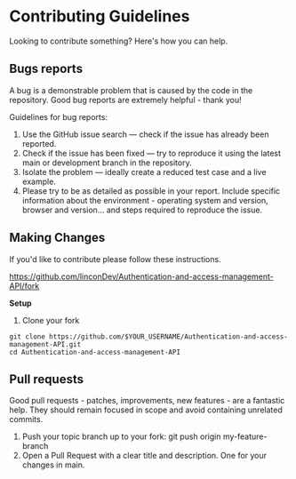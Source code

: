 # Contributing Guidelines

Looking to contribute something? Here's how you can help.

## Bugs reports

A bug is a demonstrable problem that is caused by the code in the repository. Good bug reports are extremely helpful - thank you!

Guidelines for bug reports:

1. Use the GitHub issue search — check if the issue has already been reported.
2. Check if the issue has been fixed — try to reproduce it using the latest main or development branch in the repository.
3. Isolate the problem — ideally create a reduced test case and a live example.
4. Please try to be as detailed as possible in your report. Include specific information about the environment - operating system and version, browser and version... and steps required to reproduce the issue.

## Making Changes

If you'd like to contribute please follow these instructions.

https://github.com/linconDev/Authentication-and-access-management-API/fork

**Setup**

1. Clone your fork

```Shell
git clone https://github.com/$YOUR_USERNAME/Authentication-and-access-management-API.git
cd Authentication-and-access-management-API
```

## Pull requests

Good pull requests - patches, improvements, new features - are a fantastic help. They should remain focused in scope and avoid containing unrelated commits.

1. Push your topic branch up to your fork: git push origin my-feature-branch
2. Open a Pull Request with a clear title and description. One for your changes in main.
